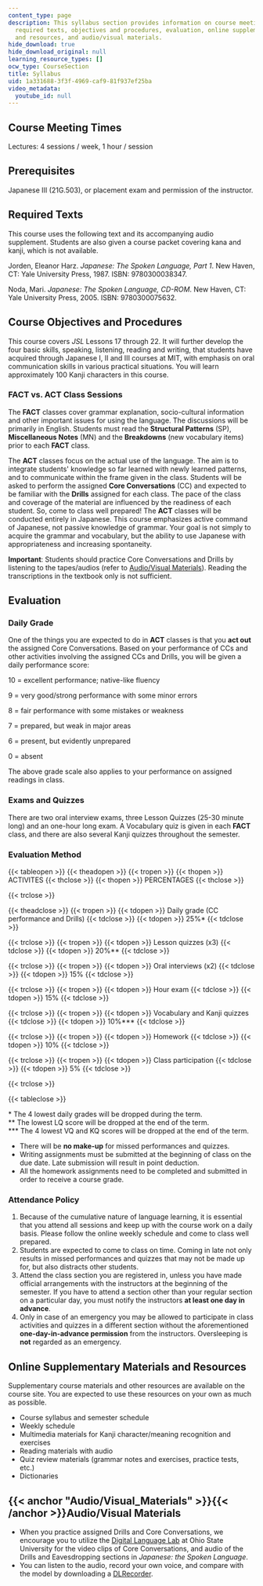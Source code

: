 ```yaml
---
content_type: page
description: This syllabus section provides information on course meeting times, prerequisites,
  required texts, objectives and procedures, evaluation, online supplementary materials
  and resources, and audio/visual materials.
hide_download: true
hide_download_original: null
learning_resource_types: []
ocw_type: CourseSection
title: Syllabus
uid: 1a331688-3f3f-4969-caf9-81f937ef25ba
video_metadata:
  youtube_id: null
---
```


Course Meeting Times
--------------------

Lectures: 4 sessions / week, 1 hour / session

Prerequisites
-------------

Japanese III (21G.503), or placement exam and permission of the instructor.

Required Texts
--------------

This course uses the following text and its accompanying audio supplement. Students are also given a course packet covering kana and kanji, which is not available.

Jorden, Eleanor Harz. _Japanese: The Spoken Language, Part 1_. New Haven, CT: Yale University Press, 1987. ISBN: 9780300038347.

Noda, Mari. _Japanese: The Spoken Language, CD-ROM_. New Haven, CT: Yale University Press, 2005. ISBN: 9780300075632.

Course Objectives and Procedures
--------------------------------

This course covers _JSL_ Lessons 17 through 22. It will further develop the four basic skills, speaking, listening, reading and writing, that students have acquired through Japanese I, II and III courses at MIT, with emphasis on oral communication skills in various practical situations. You will learn approximately 100 Kanji characters in this course.

### FACT vs. ACT Class Sessions

The **FACT** classes cover grammar explanation, socio-cultural information and other important issues for using the language. The discussions will be primarily in English. Students must read the **Structural Patterns** (SP), **Miscellaneous Notes** (MN) and the **Breakdowns** (new vocabulary items) prior to each **FACT** class.

The **ACT** classes focus on the actual use of the language. The aim is to integrate students' knowledge so far learned with newly learned patterns, and to communicate within the frame given in the class. Students will be asked to perform the assigned **Core Conversations** (CC) and expected to be familiar with the **Drills** assigned for each class. The pace of the class and coverage of the material are influenced by the readiness of each student. So, come to class well prepared! The **ACT** classes will be conducted entirely in Japanese. This course emphasizes active command of Japanese, not passive knowledge of grammar. Your goal is not simply to acquire the grammar and vocabulary, but the ability to use Japanese with appropriateness and increasing spontaneity.

**Important**: Students should practice Core Conversations and Drills by listening to the tapes/audios (refer to [Audio/Visual Materials](#Audio/Visual_Materials)). Reading the transcriptions in the textbook only is not sufficient.

Evaluation
----------

### Daily Grade

One of the things you are expected to do in **ACT** classes is that you **act out** the assigned Core Conversations. Based on your performance of CCs and other activities involving the assigned CCs and Drills, you will be given a daily performance score:

10 = excellent performance; native-like fluency

9 = very good/strong performance with some minor errors

8 = fair performance with some mistakes or weakness

7 = prepared, but weak in major areas

6 = present, but evidently unprepared

0 = absent

The above grade scale also applies to your performance on assigned readings in class.

### Exams and Quizzes

There are two oral interview exams, three Lesson Quizzes (25-30 minute long) and an one-hour long exam. A Vocabulary quiz is given in each **FACT** class, and there are also several Kanji quizzes throughout the semester.

### Evaluation Method

{{< tableopen >}}
{{< theadopen >}}
{{< tropen >}}
{{< thopen >}}
ACTIVITES
{{< thclose >}}
{{< thopen >}}
PERCENTAGES
{{< thclose >}}

{{< trclose >}}

{{< theadclose >}}
{{< tropen >}}
{{< tdopen >}}
Daily grade (CC performance and Drills)
{{< tdclose >}}
{{< tdopen >}}
25%\*
{{< tdclose >}}

{{< trclose >}}
{{< tropen >}}
{{< tdopen >}}
Lesson quizzes (x3)
{{< tdclose >}}
{{< tdopen >}}
20%\*\*
{{< tdclose >}}

{{< trclose >}}
{{< tropen >}}
{{< tdopen >}}
Oral interviews (x2)
{{< tdclose >}}
{{< tdopen >}}
15%
{{< tdclose >}}

{{< trclose >}}
{{< tropen >}}
{{< tdopen >}}
Hour exam
{{< tdclose >}}
{{< tdopen >}}
15%
{{< tdclose >}}

{{< trclose >}}
{{< tropen >}}
{{< tdopen >}}
Vocabulary and Kanji quizzes
{{< tdclose >}}
{{< tdopen >}}
10%\*\*\*
{{< tdclose >}}

{{< trclose >}}
{{< tropen >}}
{{< tdopen >}}
Homework
{{< tdclose >}}
{{< tdopen >}}
10%
{{< tdclose >}}

{{< trclose >}}
{{< tropen >}}
{{< tdopen >}}
Class participation
{{< tdclose >}}
{{< tdopen >}}
5%
{{< tdclose >}}

{{< trclose >}}

{{< tableclose >}}

\* The 4 lowest daily grades will be dropped during the term.  
\*\* The lowest LQ score will be dropped at the end of the term.  
\*\*\* The 4 lowest VQ and KQ scores will be dropped at the end of the term.

*   There will be **no make-up** for missed performances and quizzes.
*   Writing assignments must be submitted at the beginning of class on the due date. Late submission will result in point deduction.
*   All the homework assignments need to be completed and submitted in order to receive a course grade.

### Attendance Policy

1.  Because of the cumulative nature of language learning, it is essential that you attend all sessions and keep up with the course work on a daily basis. Please follow the online weekly schedule and come to class well prepared.
2.  Students are expected to come to class on time. Coming in late not only results in missed performances and quizzes that may not be made up for, but also distracts other students.
3.  Attend the class section you are registered in, unless you have made official arrangements with the instructors at the beginning of the semester. If you have to attend a section other than your regular section on a particular day, you must notify the instructors **at least one day in advance**.
4.  Only in case of an emergency you may be allowed to participate in class activities and quizzes in a different section without the aforementioned **one-day-in-advance permission** from the instructors. Oversleeping is **not** regarded as an emergency.

Online Supplementary Materials and Resources
--------------------------------------------

Supplementary course materials and other resources are available on the course site. You are expected to use these resources on your own as much as possible.

*   Course syllabus and semester schedule
*   Weekly schedule
*   Multimedia materials for Kanji character/meaning recognition and exercises
*   Reading materials with audio
*   Quiz review materials (grammar notes and exercises, practice tests, etc.)
*   Dictionaries

{{< anchor "Audio/Visual_Materials" >}}{{< /anchor >}}Audio/Visual Materials
----------------------------------------------------------------------------

*   When you practice assigned Drills and Core Conversations, we encourage you to utilize the [Digital Language Lab](http://languagelab.it.ohio-state.edu/) at Ohio State University for the video clips of Core Conversations, and audio of the Drills and Eavesdropping sections in _Japanese: the Spoken Language_.
*   You can listen to the audio, record your own voice, and compare with the model by downloading a [DLRecorder](http://projects.oscelot.org/gf/project/dlrecorder/).